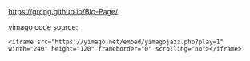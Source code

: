 https://grcng.github.io/Bio-Page/

yimago code source: 
```
<iframe src="https://yimago.net/embed/yimagojazz.php?play=1" width="240" height="120" frameborder="0" scrolling="no"></iframe> 
```
